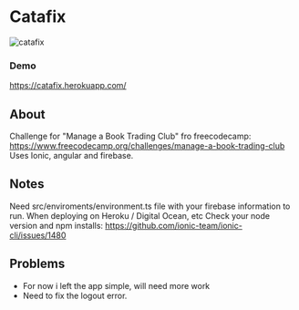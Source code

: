 # Catafix

![catafix](https://wilsonmunoz.net/etc/githubgifs/catafix.gif "catafix")

### Demo
https://catafix.herokuapp.com/

## About
Challenge for "Manage a Book Trading Club" fro freecodecamp: https://www.freecodecamp.org/challenges/manage-a-book-trading-club
Uses Ionic, angular and firebase.

## Notes
Need src/enviroments/environment.ts file with your firebase information to run.
When deploying on Heroku / Digital Ocean, etc Check your node version and npm installs:
https://github.com/ionic-team/ionic-cli/issues/1480

## Problems
- For now i left the app simple, will need more work 
- Need to fix the logout error.
